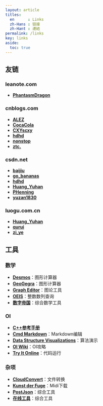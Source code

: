 ```yaml
---
layout: article
titles:
  en      : Links
  zh-Hans : 链接
  zh-Hant : 連結
permalink: /links
key: links
aside:
  toc: true
---
```


## 友链

### leanote.com

- **[PhantasmDragon](http://phantasmdragon.leanote.com/)**

### cnblogs.com

- **[ALEZ](https://www.cnblogs.com/OIEREDSION/)**
- **[CocaCola](https://www.cnblogs.com/cocacolalala/)**
- **[CXYscxy](https://www.cnblogs.com/CXYscxy/)**
- **[hdhd](https://www.cnblogs.com/CQNKinclude/)**
- **[nonstop](https://www.cnblogs.com/qwqq/)**
- **[ztc.](https://www.cnblogs.com/ztc03/)**

### csdn.net

- **[baijiu](https://blog.csdn.net/baijiuhao)**
- **[go_bananas](https://blog.csdn.net/go_bananas)**
- **[hdhd](https://blog.csdn.net/includelhc)**
- **[Huang_Yuhan](https://blog.csdn.net/qq_35718682)**
- **[PHenning](https://blog.csdn.net/PHenning)**
- **[yuzan1830](https://blog.csdn.net/Balllightnings)**

### luogu.com.cn

- **[Huang_Yuhan](https://www.luogu.com.cn/blog/HuangYuhan-Yuzhe/)**
- **[qurui](https://www.luogu.com.cn/blog/qr-deaf/)**
- **[zi_ye](https://www.luogu.com.cn/blog/ziye/)**

## 工具

### 数学

- **[Desmos](https://www.desmos.com/)**：图形计算器
- **[GeoGegra](https://www.geogebra.org/)**：图形计算器
- **[Graph Editor](https://csacademy.com/app/graph_editor/)**：图论工具
- **[OEIS](http://oeis.org/)**：整数数列查询
- **[数字帝国](https://zh.numberempire.com/)**：综合数学工具

### OI

- **[C++参考手册](https://zh.cppreference.com/)**
- **[Cmd Markdown](https://www.zybuluo.com/mdeditor/)**：Markdown编辑
- **[Data Structure Visualizations](https://www.cs.usfca.edu/~galles/visualization/)**：算法演示
- **[OI Wiki](https://oi-wiki.org/)**：OI攻略
- **[Try It Online](https://tio.run/)**：代码运行

### 杂项

- **[CloudConvert](https://cloudconvert.com/)**：文件转换
- **[Kunst der Fuge](http://kunstderfuge.com/)**：Midi下载
- **[PostJson](http://coolaf.com/)**：综合工具
- **[在线工具](https://tool.oschina.net/)**：综合工具
